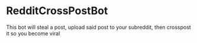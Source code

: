 # RedditCrossPostBot
This bot will steal a post, upload said post to your subreddit, then crosspost it so you become viral
